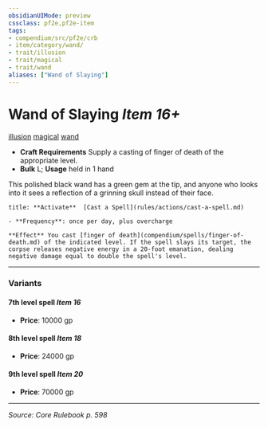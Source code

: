 ```yaml
---
obsidianUIMode: preview
cssclass: pf2e,pf2e-item
tags:
- compendium/src/pf2e/crb
- item/category/wand/
- trait/illusion
- trait/magical
- trait/wand
aliases: ["Wand of Slaying"]
---
```

# Wand of Slaying *Item 16+*  
[illusion](illusion.md "Illusion School Trait")  [magical](magical.md "Magical Item Trait")  [wand](wand.md "Wand Item Trait")  

- **Craft Requirements** Supply a casting of finger of death of the appropriate level.
- **Bulk** L; **Usage** held in 1 hand

This polished black wand has a green gem at the tip, and anyone who looks into it sees a reflection of a grinning skull instead of their face.

```ad-embed-ability
title: **Activate**  [Cast a Spell](rules/actions/cast-a-spell.md)

- **Frequency**: once per day, plus overcharge

**Effect** You cast [finger of death](compendium/spells/finger-of-death.md) of the indicated level. If the spell slays its target, the corpse releases negative energy in a 20-foot emanation, dealing negative damage equal to double the spell's level.
```

---

### Variants

#### 7th level spell *Item 16*

- **Price**: 10000 gp

#### 8th level spell *Item 18*

- **Price**: 24000 gp

#### 9th level spell *Item 20*

- **Price**: 70000 gp

---
*Source: Core Rulebook p. 598*